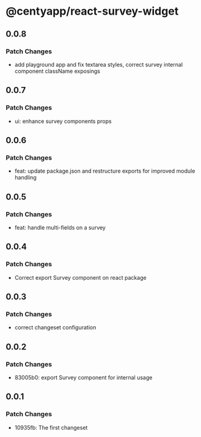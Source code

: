 # @centyapp/react-survey-widget

## 0.0.8

### Patch Changes

- add playground app and fix textarea styles, correct survey internal component className exposings

## 0.0.7

### Patch Changes

- ui: enhance survey components props

## 0.0.6

### Patch Changes

- feat: update package.json and restructure exports for improved module handling

## 0.0.5

### Patch Changes

- feat: handle multi-fields on a survey

## 0.0.4

### Patch Changes

- Correct export Survey component on react package

## 0.0.3

### Patch Changes

- correct changeset configuration

## 0.0.2

### Patch Changes

- 83005b0: export Survey component for internal usage

## 0.0.1

### Patch Changes

- 10935fb: The first changeset
